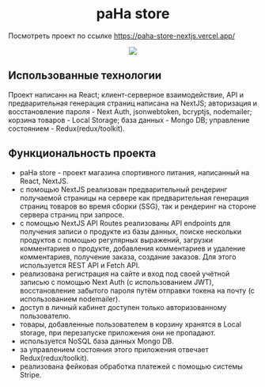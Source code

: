 <h1 align="center">paHa store</h1>

Посмотреть проект по ссылке https://paha-store-nextjs.vercel.app/

<!-- ![2023-05-18_13-57-26](https://github.com/paHa345/nextjs.firsSelfTry/assets/55974360/3665ddee-39a9-4833-8fca-f4e131b1d022)
 -->
<p align="center">
  <img src="https://github.com/paHa345/nextjs.firsSelfTry/assets/55974360/3665ddee-39a9-4833-8fca-f4e131b1d022" />
</p>

## Использованные технологии

Проект написанн на React; клиент-серверное взаимодействие, API и предварительная генерация страниц написана на NextJS; авторизация и восстановление пароля - Next Auth, jsonwebtoken, bcryptjs, nodemailer; корзина товаров - Local Storage; база данных - Mongo DB; управление состоянием - Redux(redux/toolkit).

## Функциональность проекта

- paHa store - проект магазина спортивного питания, написанный на React, NextJS.
- с помощью NextJS реализован предварительный рендеринг получаемой страницы на сервере как предварительная генерация страниц товаров во время сборки (SSG), так и рендеринг на стороне сервера страниц при запросе.
- с помощью NextJS API Routes реализованы API endpoints для получения записи о продукте из базы данных, поиске нескольки продуктов с помощью регулярных выражений, загрузки комментариев о продукте, добавления комментариев и удаление комментариев, получение заказа, создание заказов. Для этого используется REST API и Fetch API.
- реализована регистрация на сайте и вход под своей учётной записью с помощью Next Auth (с использованием JWT), восстановление забытого пароля путём отправки токена на почту (с использованием nodemailer).
- доступ в личный кабинет доступен только авторизованному пользователю.
- товары, добавленные пользователем в корзину хранятся в Local storage, при перезапуске приложения они не пропадают.
- используется NoSQL база данных Mongo DB.
- за управлением состояния этого приложения отвечает Redux(redux/toolkit).
- реализована фейковая обработка платежей с помощью системы Stripe.
